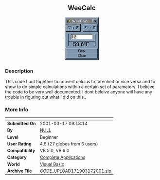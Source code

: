 ﻿<div align="center">

## WeeCalc

<img src="PIC20013171216283391.jpg">
</div>

### Description

This code I put together to convert celcius to farenheit or vice versa and to show to do simple calculations within a certain set of paramaters. I believe the code to be very well documented. I dont beleive anyone will have any trouble in figuring out what i did on this..
 
### More Info
 


<span>             |<span>
---                |---
**Submitted On**   |2001-03-17 09:18:14
**By**             |[NULL](https://github.com/Planet-Source-Code/PSCIndex/blob/master/ByAuthor/empty.md)
**Level**          |Beginner
**User Rating**    |4.5 (27 globes from 6 users)
**Compatibility**  |VB 5\.0, VB 6\.0
**Category**       |[Complete Applications](https://github.com/Planet-Source-Code/PSCIndex/blob/master/ByCategory/complete-applications__1-27.md)
**World**          |[Visual Basic](https://github.com/Planet-Source-Code/PSCIndex/blob/master/ByWorld/visual-basic.md)
**Archive File**   |[CODE\_UPLOAD171903172001\.zip](https://github.com/Planet-Source-Code/weecalc__1-21715/archive/master.zip)








